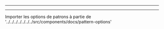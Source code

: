 - - -
- - -

Importer les options de patrons à partie de '../../../../../../../src/components/docs/pattern-options'

<PatternOptions pattern='sandy' />

